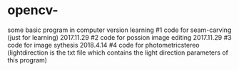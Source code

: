 
# opencv-
some basic program in computer version learning
#1 code for seam-carving (just for learning) 2017.11.29
#2 code for possion image editing  2017.11.29
#3 code for image sythesis 2018.4.14
#4 code for photometricstereo (lightdirection is the txt file which contains the light direction parameters of this program)
